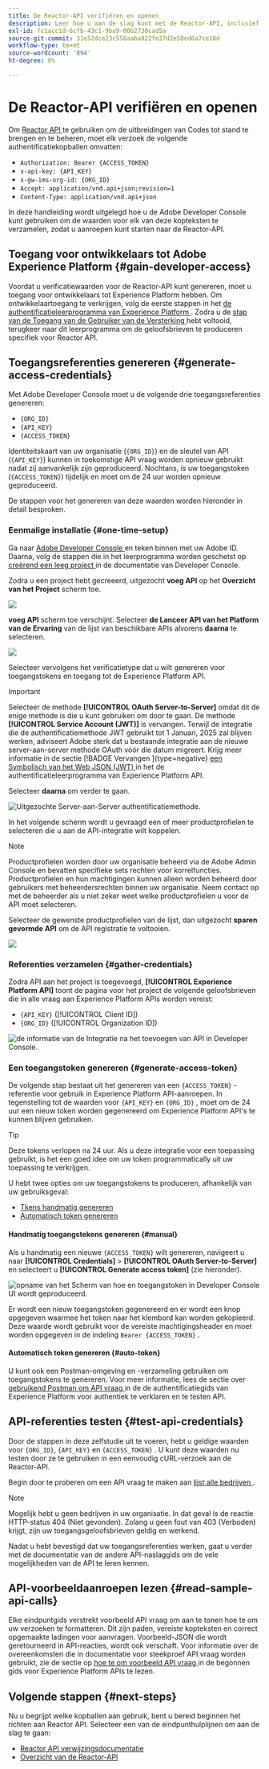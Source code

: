 ```yaml
---
title: De Reactor-API verifiëren en openen
description: Leer hoe u aan de slag kunt met de Reactor-API, inclusief stappen voor het genereren van de vereiste toegangsreferenties.
exl-id: fc1acc1d-6cfb-43c1-9ba9-00b2730cad5a
source-git-commit: 31e52dce23c558aaba822fe27d2e58ed6a7ce18d
workflow-type: tm+mt
source-wordcount: '894'
ht-degree: 0%

---
```


# De Reactor-API verifiëren en openen

Om [ Reactor API ](https://developer.adobe.com/experience-platform-apis/references/reactor/) te gebruiken om de uitbreidingen van Codes tot stand te brengen en te beheren, moet elk verzoek de volgende authentificatiekopballen omvatten:

* `Authorization: Bearer {ACCESS_TOKEN}`
* `x-api-key: {API_KEY}`
* `x-gw-ims-org-id: {ORG_ID}`
* `Accept: application/vnd.api+json;revision=1`
* `Content-Type: application/vnd.api+json`

In deze handleiding wordt uitgelegd hoe u de Adobe Developer Console kunt gebruiken om de waarden voor elk van deze kopteksten te verzamelen, zodat u aanroepen kunt starten naar de Reactor-API.

## Toegang voor ontwikkelaars tot Adobe Experience Platform {#gain-developer-access}

Voordat u verificatiewaarden voor de Reactor-API kunt genereren, moet u toegang voor ontwikkelaars tot Experience Platform hebben. Om ontwikkelaartoegang te verkrijgen, volg de eerste stappen in het [ de authentificatieleerprogramma van Experience Platform ](/help/landing/api-authentication.md). Zodra u de [ stap van de Toegang van de Gebruiker van de Versterking ](/help/landing/api-authentication.md#gain-user-access) hebt voltooid, terugkeer naar dit leerprogramma om de geloofsbrieven te produceren specifiek voor Reactor API.

## Toegangsreferenties genereren {#generate-access-credentials}

Met Adobe Developer Console moet u de volgende drie toegangsreferenties genereren:

* `{ORG_ID}`
* `{API_KEY}`
* `{ACCESS_TOKEN}`

Identiteitskaart van uw organisatie (`{ORG_ID}`) en de sleutel van API (`{API_KEY}`) kunnen in toekomstige API vraag worden opnieuw gebruikt nadat zij aanvankelijk zijn geproduceerd. Nochtans, is uw toegangstoken (`{ACCESS_TOKEN}`) tijdelijk en moet om de 24 uur worden opnieuw geproduceerd.

De stappen voor het genereren van deze waarden worden hieronder in detail besproken.

### Eenmalige installatie {#one-time-setup}

Ga naar [ Adobe Developer Console ](https://www.adobe.com/go/devs_console_ui) en teken binnen met uw Adobe ID. Daarna, volg de stappen die in het leerprogramma worden geschetst op [ creërend een leeg project ](https://developer.adobe.com/developer-console/docs/guides/projects/projects-empty/) in de documentatie van Developer Console.

Zodra u een project hebt gecreeerd, uitgezocht **voeg API** op het **Overzicht van het Project** scherm toe.

![](../images/api/getting-started/add-api-button.png)

**voeg API** scherm toe verschijnt. Selecteer **de Lanceer API van het Platform van de Ervaring** van de lijst van beschikbare APIs alvorens **daarna** te selecteren.

![](../images/api/getting-started/add-launch-api.png)

Selecteer vervolgens het verificatietype dat u wilt genereren voor toegangstokens en toegang tot de Experience Platform API.

>[!IMPORTANT]
>
>Selecteer de methode **[!UICONTROL OAuth Server-to-Server]** omdat dit de enige methode is die u kunt gebruiken om door te gaan. De methode **[!UICONTROL Service Account (JWT)]** is vervangen. Terwijl de integratie die de authentificatiemethode JWT gebruikt tot 1 Januari, 2025 zal blijven werken, adviseert Adobe sterk dat u bestaande integratie aan de nieuwe server-aan-server methode OAuth vóór die datum migreert. Krijg meer informatie in de sectie [!BADGE  Vervangen ]{type=negative} [ een Symbolisch van het Web JSON (JWT) ](/help/landing/api-authentication.md#jwt) in het de authentificatieleerprogramma van Experience Platform API.

Selecteer **daarna** om verder te gaan.

![ Uitgezochte Server-aan-Server authentificatiemethode.](/help/tags/images/api/getting-started/oauth-authentication-method.png)

In het volgende scherm wordt u gevraagd een of meer productprofielen te selecteren die u aan de API-integratie wilt koppelen.

>[!NOTE]
>
>Productprofielen worden door uw organisatie beheerd via de Adobe Admin Console en bevatten specifieke sets rechten voor korrelfuncties. Productprofielen en hun machtigingen kunnen alleen worden beheerd door gebruikers met beheerdersrechten binnen uw organisatie. Neem contact op met de beheerder als u niet zeker weet welke productprofielen u voor de API moet selecteren.

Selecteer de gewenste productprofielen van de lijst, dan uitgezocht **sparen gevormde API** om de API registratie te voltooien.

![](../images/api/getting-started/select-product-profile.png)

### Referenties verzamelen {#gather-credentials}

Zodra API aan het project is toegevoegd, **[!UICONTROL Experience Platform API]** toont de pagina voor het project de volgende geloofsbrieven die in alle vraag aan Experience Platform APIs worden vereist:

* `{API_KEY}` ([!UICONTROL Client ID])
* `{ORG_ID}` ([!UICONTROL Organization ID])

![ de informatie van de Integratie na het toevoegen van API in Developer Console.](/help/tags/images/api/getting-started/api-integration-information.png)

### Een toegangstoken genereren {#generate-access-token}

De volgende stap bestaat uit het genereren van een `{ACCESS_TOKEN}` -referentie voor gebruik in Experience Platform API-aanroepen. In tegenstelling tot de waarden voor `{API_KEY}` en `{ORG_ID}` , moet om de 24 uur een nieuw token worden gegenereerd om Experience Platform API&#39;s te kunnen blijven gebruiken.

>[!TIP]
>
>Deze tokens verlopen na 24 uur. Als u deze integratie voor een toepassing gebruikt, is het een goed idee om uw token programmatically uit uw toepassing te verkrijgen.

U hebt twee opties om uw toegangstokens te produceren, afhankelijk van uw gebruiksgeval:

* [Tkens handmatig genereren](#manual)
* [Automatisch token genereren](#auto-token)

#### Handmatig toegangstekens genereren {#manual}

Als u handmatig een nieuwe `{ACCESS_TOKEN}` wilt genereren, navigeert u naar **[!UICONTROL Credentials]** > **[!UICONTROL OAuth Server-to-Server]** en selecteert u **[!UICONTROL Generate access token]** (zie hieronder).

![ opname van het Scherm van hoe en toegangstoken in Developer Console UI wordt geproduceerd.](/help/tags/images/api/getting-started/generate-access-token.gif)

Er wordt een nieuw toegangstoken gegenereerd en er wordt een knop opgegeven waarmee het token naar het klembord kan worden gekopieerd. Deze waarde wordt gebruikt voor de vereiste machtigingsheader en moet worden opgegeven in de indeling `Bearer {ACCESS_TOKEN}` .

#### Automatisch token genereren {#auto-token}

U kunt ook een Postman-omgeving en -verzameling gebruiken om toegangstokens te genereren. Voor meer informatie, lees de sectie over [ gebruikend Postman om API vraag ](/help/landing/api-authentication.md#use-postman) in de de authentificatiegids van Experience Platform voor authentiek te verklaren en te testen API.

## API-referenties testen {#test-api-credentials}

Door de stappen in deze zelfstudie uit te voeren, hebt u geldige waarden voor `{ORG_ID}`, `{API_KEY}` en `{ACCESS_TOKEN}` . U kunt deze waarden nu testen door ze te gebruiken in een eenvoudig cURL-verzoek aan de Reactor-API.

Begin door te proberen om een API vraag te maken aan [ lijst alle bedrijven ](./endpoints/companies.md#list).

>[!NOTE]
>
>Mogelijk hebt u geen bedrijven in uw organisatie. In dat geval is de reactie HTTP-status 404 (Niet gevonden). Zolang u geen fout van 403 (Verboden) krijgt, zijn uw toegangsgeloofsbrieven geldig en werkend.

Nadat u hebt bevestigd dat uw toegangsreferenties werken, gaat u verder met de documentatie van de andere API-naslaggids om de vele mogelijkheden van de API te leren kennen.

## API-voorbeeldaanroepen lezen {#read-sample-api-calls}

Elke eindpuntgids verstrekt voorbeeld API vraag om aan te tonen hoe te om uw verzoeken te formatteren. Dit zijn paden, vereiste kopteksten en correct opgemaakte ladingen voor aanvragen. Voorbeeld-JSON die wordt geretourneerd in API-reacties, wordt ook verschaft. Voor informatie over de overeenkomsten die in documentatie voor steekproef API vraag worden gebruikt, zie de sectie op [ hoe te om voorbeeld API vraag ](../../landing/api-guide.md#sample-api) in de begonnen gids voor Experience Platform APIs te lezen.

## Volgende stappen {#next-steps}

Nu u begrijpt welke kopballen aan gebruik, bent u bereid beginnen het richten aan Reactor API. Selecteer een van de eindpunthulplijnen om aan de slag te gaan:

* [ Reactor API verwijzingsdocumentatie ](https://developer.adobe.com/experience-platform-apis/references/reactor/)
* [Overzicht van de Reactor-API](/help/tags/api/overview.md)
